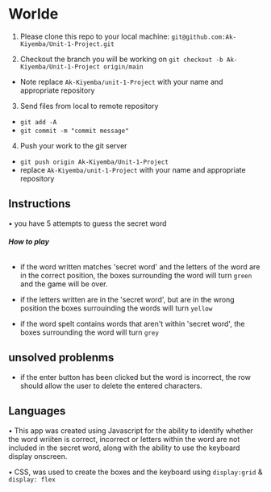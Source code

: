 # Worlde


1. Please clone this repo to your local machine: `git@github.com:Ak-Kiyemba/Unit-1-Project.git`

2. Checkout the branch you will be working on `git checkout -b Ak-Kiyemba/Unit-1-Project origin/main`

- Note replace `Ak-Kiyemba/unit-1-Project` with your name and appropriate repository 

3. Send files from local to remote repository 

- `git add -A`
- `git commit -m "commit message"`

4. Push your work to the git server 
- `git push origin Ak-Kiyemba/Unit-1-Project`
- replace `Ak-Kiyemba/unit-1-Project` with your name and appropriate repository 

## **Instructions**
• you have 5 attempts to guess the secret word 

###### **How to play**
- if the word written matches 'secret word' and the letters of the word are in the correct position, the boxes surrounding the word will turn `green` and the game will be over. 

- if the letters written are in the 'secret word', but are in the wrong position the boxes surrouinding the words will turn `yellow`

- if the word spelt contains words that aren't within  'secret word', the boxes surrounding the word will turn `grey`


## **unsolved problenms** 
- if the enter button has been clicked but the word is incorrect, the row should allow the user to delete the entered characters.


## **Languages**
• This app was created using Javascript for the ability to identify whether the word wriiten is correct, incorrect or letters within the word are not included in the secret word, along with the ability to use the keyboard display onscreen.

• CSS, was used to create the boxes and the keyboard using `display:grid` & `display: flex`
